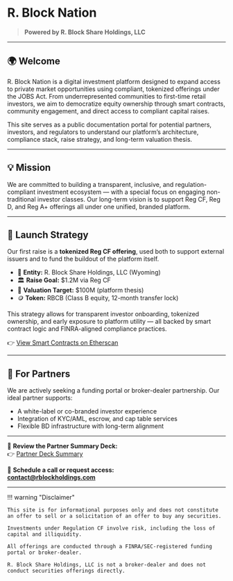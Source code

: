 # R. Block Nation

> **Powered by R. Block Share Holdings, LLC**

---

## 🌍 Welcome

R. Block Nation is a digital investment platform designed to expand access to private market opportunities using compliant, tokenized offerings under the JOBS Act. From underrepresented communities to first-time retail investors, we aim to democratize equity ownership through smart contracts, community engagement, and direct access to compliant capital raises.

This site serves as a public documentation portal for potential partners, investors, and regulators to understand our platform’s architecture, compliance stack, raise strategy, and long-term valuation thesis.

---

## 💡 Mission

We are committed to building a transparent, inclusive, and regulation-compliant investment ecosystem — with a special focus on engaging non-traditional investor classes. Our long-term vision is to support Reg CF, Reg D, and Reg A+ offerings all under one unified, branded platform.

---

## 🚀 Launch Strategy

Our first raise is a **tokenized Reg CF offering**, used both to support external issuers and to fund the buildout of the platform itself.

- 💼 **Entity:** R. Block Share Holdings, LLC (Wyoming)
- 🏛️ **Raise Goal:** $1.2M via Reg CF
- 🧠 **Valuation Target:** $100M (platform thesis)
- 🪙 **Token:** RBCB (Class B equity, 12-month transfer lock)

This strategy allows for transparent investor onboarding, tokenized ownership, and early exposure to platform utility — all backed by smart contract logic and FINRA-aligned compliance practices.

👉 [View Smart Contracts on Etherscan](https://sepolia.etherscan.io/address/0x769780C2BA4492Ac4B0C3C38fbD0B2CB4bb9Ba5f#code)

---

## 🧩 For Partners

We are actively seeking a funding portal or broker-dealer partnership. Our ideal partner supports:

- A white-label or co-branded investor experience
- Integration of KYC/AML, escrow, and cap table services
- Flexible BD infrastructure with long-term alignment

---

📄 **Review the Partner Summary Deck:**  
👉 [Partner Deck Summary](ForPartners/partner-deck.md)

📧 **Schedule a call or request access:**  
**contact@rblockholdings.com**

---

!!! warning "Disclaimer"

    This site is for informational purposes only and does not constitute an offer to sell or a solicitation of an offer to buy any securities.

    Investments under Regulation CF involve risk, including the loss of capital and illiquidity.

    All offerings are conducted through a FINRA/SEC-registered funding portal or broker-dealer.

    R. Block Share Holdings, LLC is not a broker-dealer and does not conduct securities offerings directly.


